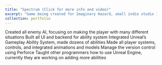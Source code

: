 ```yaml
---
title: "Spectrum (Click for more info and video)"
excerpt: "Game being created for Imaginary Hazard, small indie studio I cofounded at Harvard. Action roguelike with a unique ability system and a high level of customizability.<br/><img src='/images/500x300.png'>"
collection: portfolio
---
```


Created all enemy AI, focusing on making the player with many different situations
Built all UI and backend for ability system
Integrated Unreal’s Gameplay Ability System, made dozens of abilities
Made all player systems, controls, and integrated animations and models
Manage the version control using Perforce
Taught other programmers how to use Unreal Engine, currently they are working on adding more abilities
